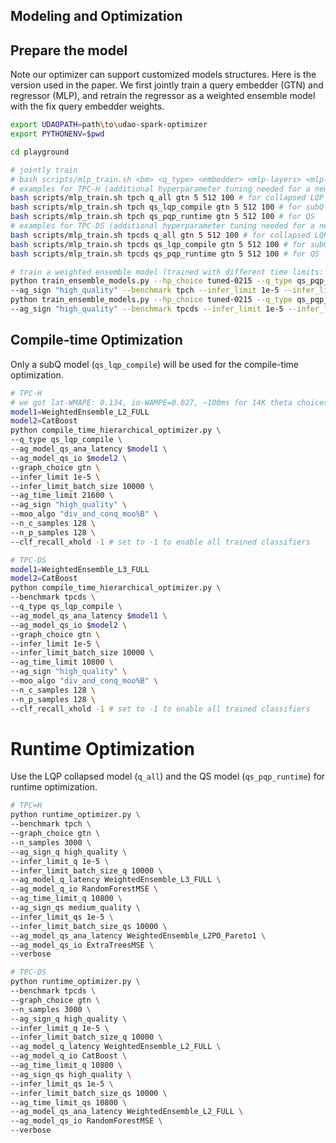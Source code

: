 Modeling and Optimization
---

## Prepare the model

Note our optimizer can support customized models structures. Here is the version used in the paper. We first jointly train a query embedder (GTN) and regressor (MLP), and retrain the regressor as a weighted ensemble model with the fix query embedder weights.

```bash
export UDAOPATH=path\to\udao-spark-optimizer
export PYTHONENV=$pwd

cd playground

# jointly train
# bash scripts/mlp_train.sh <bm> <q_type> <embedder> <mlp-layers> <mlp-nhidden> <epochs> <num-workers>
# examples for TPC-H (additional hyperparameter tuning needed for a new setup)
bash scripts/mlp_train.sh tpch q_all gtn 5 512 100 # for collapsed LQP
bash scripts/mlp_train.sh tpch qs_lqp_compile gtn 5 512 100 # for subQ
bash scripts/mlp_train.sh tpch qs_pqp_runtime gtn 5 512 100 # for QS
# examples for TPC-DS (additional hyperparameter tuning needed for a new setup)
bash scripts/mlp_train.sh tpcds q_all gtn 5 512 100 # for collapsed LQP
bash scripts/mlp_train.sh tpcds qs_lqp_compile gtn 5 512 100 # for subQ
bash scripts/mlp_train.sh tpcds qs_pqp_runtime gtn 5 512 100 # for QS

# train a weighted ensemble model (trained with different time limits: 10800 and 21600)
python train_ensemble_models.py --hp_choice tuned-0215 --q_type qs_pqp_runtime \
--ag_sign "high_quality" --benchmark tpch --infer_limit 1e-5 --infer_limit_batch_size 10000 --ag_time_limit 10800
python train_ensemble_models.py --hp_choice tuned-0215 --q_type qs_pqp_runtime \
--ag_sign "high_quality" --benchmark tpcds --infer_limit 1e-5 --infer_limit_batch_size 10000 --ag_time_limit 10800
```

## Compile-time Optimization

Only a subQ model (`qs_lqp_compile`) will be used for the compile-time optimization.

```bash
# TPC-H
# we got lat-WMAPE: 0.134, io-WAMPE=0.027, ~100ms for 14K theta choices in one call (xput in the test set: 70K/s)
model1=WeightedEnsemble_L2_FULL
model2=CatBoost
python compile_time_hierarchical_optimizer.py \
--q_type qs_lqp_compile \
--ag_model_qs_ana_latency $model1 \
--ag_model_qs_io $model2 \
--graph_choice gtn \
--infer_limit 1e-5 \
--infer_limit_batch_size 10000 \
--ag_time_limit 21600 \
--ag_sign "high_quality" \
--moo_algo "div_and_conq_moo%B" \
--n_c_samples 128 \
--n_p_samples 128 \
--clf_recall_xhold -1 # set to -1 to enable all trained classifiers

# TPC-DS
model1=WeightedEnsemble_L3_FULL
model2=CatBoost
python compile_time_hierarchical_optimizer.py \
--benchmark tpcds \
--q_type qs_lqp_compile \
--ag_model_qs_ana_latency $model1 \
--ag_model_qs_io $model2 \
--graph_choice gtn \
--infer_limit 1e-5 \
--infer_limit_batch_size 10000 \
--ag_time_limit 10800 \
--ag_sign "high_quality" \
--moo_algo "div_and_conq_moo%B" \
--n_c_samples 128 \
--n_p_samples 128 \
--clf_recall_xhold -1 # set to -1 to enable all trained classifiers
```

# Runtime Optimization

Use the LQP collapsed model (`q_all`) and the QS model (`qs_pqp_runtime`) for runtime optimization.

```bash
# TPC=H
python runtime_optimizer.py \
--benchmark tpch \
--graph_choice gtn \
--n_samples 3000 \
--ag_sign_q high_quality \
--infer_limit_q 1e-5 \
--infer_limit_batch_size_q 10000 \
--ag_model_q_latency WeightedEnsemble_L3_FULL \
--ag_model_q_io RandomForestMSE \
--ag_time_limit_q 10800 \
--ag_sign_qs medium_quality \
--infer_limit_qs 1e-5 \
--infer_limit_batch_size_qs 10000 \
--ag_model_qs_ana_latency WeightedEnsemble_L2PO_Pareto1 \
--ag_model_qs_io ExtraTreesMSE \
--verbose

# TPC-DS
python runtime_optimizer.py \
--benchmark tpcds \
--graph_choice gtn \
--n_samples 3000 \
--ag_sign_q high_quality \
--infer_limit_q 1e-5 \
--infer_limit_batch_size_q 10000 \
--ag_model_q_latency WeightedEnsemble_L2_FULL \
--ag_model_q_io CatBoost \
--ag_time_limit_q 10800 \
--ag_sign_qs high_quality \
--infer_limit_qs 1e-5 \
--infer_limit_batch_size_qs 10000 \
--ag_time_limit_qs 10800 \
--ag_model_qs_ana_latency WeightedEnsemble_L2_FULL \
--ag_model_qs_io RandomForestMSE \
--verbose
```
